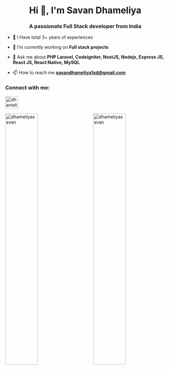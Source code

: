 <h1 align="center">Hi 👋, I'm Savan Dhameliya </h1>
<h3 align="center">A passionate Full Stack developer from India</h3>

- 💪 I Have total 3+ years of experiences

- 🔭 I’m currently working on **Full stack projects**

- 💬 Ask me about **PHP Laravel, Codeigniter,  NestJS, Nodejs, Express JS, React JS, React Native, MySQL**

- 📫 How to reach me **savandhameliya1sd@gmail.com**


<h3 align="left">Connect with me:</h3>
<p align="left">
<a href="https://www.linkedin.com/in/savan-dhameliya/" target="blank"><img align="center" src="https://cdn-icons-png.flaticon.com/512/174/174857.png" alt="dhameliyasavan" height="40" width="40" /></a>
  
</p>

<p><img align="left" width="45%" src="https://github-readme-stats.vercel.app/api/top-langs?username=dhameliyasavan&show_icons=true&locale=en&layout=compact" alt="dhameliyasavan" /></p>

<p><img align="right" width="45%" src="https://github-readme-stats.vercel.app/api?username=dhameliyasavan&show_icons=true&locale=en" alt="dhameliyasavan" /></p>
